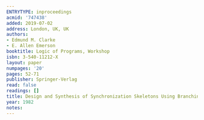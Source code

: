 ```yaml
---
ENTRYTYPE: inproceedings
acmid: '747438'
added: 2019-07-02
address: London, UK, UK
authors:
- Edmund M. Clarke
- E. Allen Emerson
booktitle: Logic of Programs, Workshop
isbn: 3-540-11212-X
layout: paper
numpages: '20'
pages: 52-71
publisher: Springer-Verlag
read: false
readings: []
title: Design and Synthesis of Synchronization Skeletons Using Branching-Time Temporal Logic
year: 1982
notes:
---
```

